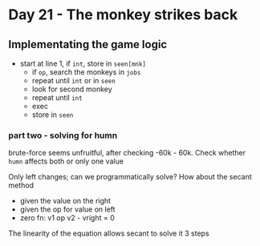 # Day 21 - The monkey strikes back

## Implementating the game logic

- start at line 1, if `int`, store in `seen[mnk]`
    - if `op`, search the monkeys in `jobs`
    - repeat until `int` or in `seen`
    - look for second monkey
    - repeat until `int`
    - exec 
    - store in `seen`

### part two - solving for humn

brute-force seems unfruitful, after checking -60k - 60k. Check whether `humn` affects both or only one value

Only left changes; can we programmatically solve? How about the secant method

- given the value on the right
- given the op for value on left
- zero fn: v1 op v2 - vright = 0

The linearity of the equation allows secant to solve it 3 steps
